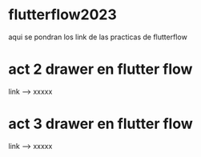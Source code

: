 # flutterflow2023
aqui se pondran los link de las practicas de flutterflow


# act 2 drawer en flutter flow

link --> xxxxx

# act 3 drawer en flutter flow

link --> xxxxx
